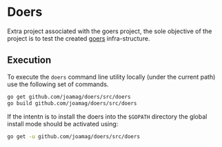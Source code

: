 # Doers

Extra project associated with the goers project, the sole objective of the project is
to test the created [goers](https://github.com/joamag/goers) infra-structure.

## Execution

To execute the ``doers`` command line utility locally (under the current path) use the
following set of commands.

```bash
go get github.com/joamag/doers/src/doers
go build github.com/joamag/doers/src/doers
```

If the intentn is to install the doers into the ``$GOPATH`` directory the global install
mode should be activated using:

```bash
go get -u github.com/joamag/doers/src/doers
```

